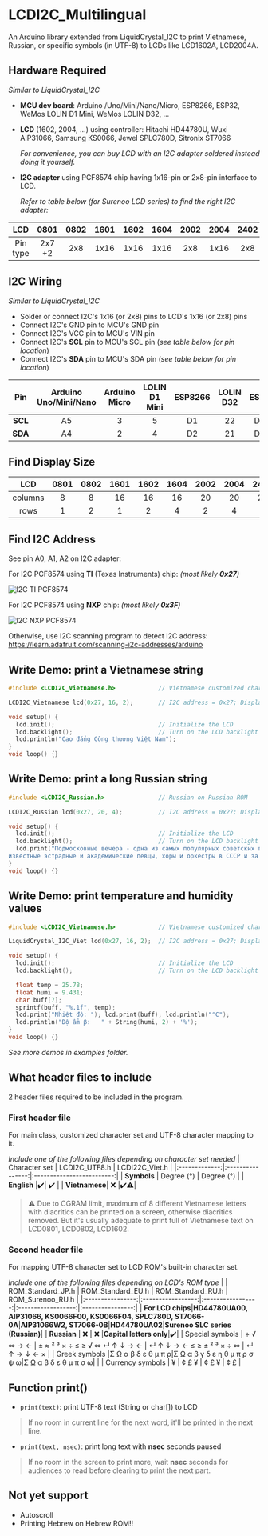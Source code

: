 # LCDI2C_Multilingual
An Arduino library extended from LiquidCrystal_I2C to print Vietnamese, Russian, or specific symbols (in UTF-8) to LCDs like LCD1602A, LCD2004A.

## Hardware Required
*Similar to LiquidCrystal_I2C*
- **MCU dev board**: Arduino /Uno/Mini/Nano/Micro, ESP8266, ESP32, WeMos LOLIN D1 Mini, WeMos LOLIN D32, ...
- **LCD** (1602, 2004, ...) using controller:
  Hitachi HD44780U, Wuxi AIP31066, Samsung KS0066, Jewel SPLC780D, Sitronix ST7066

  *For convenience, you can buy LCD with an I2C adapter soldered instead doing it yourself.*
- **I2C adapter** using PCF8574 chip having 1x16-pin or 2x8-pin interface to LCD.

  *Refer to table below (for Surenoo LCD series) to find the right I2C adapter:*

|   LCD  | 0801 | 0802 | 1601 | 1602 | 1604 | 2002 | 2004 | 2402 | 4002 | 4004 |
|:------:|:----:|:----:|:----:|:----:|:----:|:----:|:----:|:----:|:----:|:----:|
|Pin type|2x7 +2|  2x8 | 1x16 | 1x16 | 1x16 | 2x8  | 1x16 |  2x8 |  2x8 |  2x8 |

## I2C Wiring
*Similar to LiquidCrystal_I2C*
- Solder or connect I2C's 1x16 (or 2x8) pins to LCD's 1x16 (or 2x8) pins
- Connect I2C's GND pin to MCU's GND pin
- Connect I2C's VCC pin to MCU's VIN pin
- Connect I2C's **SCL** pin to MCU's SCL pin (*see table below for pin location*)
- Connect I2C's **SDA** pin to MCU's SDA pin (*see table below for pin location*)

|    Pin  | Arduino Uno/Mini/Nano | Arduino Micro | LOLIN D1 Mini | ESP8266 | LOLIN D32 | ESP32 |
|:-------:|:---------------------:|:-------------:|:-------------:|:-------:|:-----:|:-----:|
| **SCL** |           A5          |       3       |        5      |   D1    |  22   |  D22  |
| **SDA** |           A4          |       2       |        4      |   D2    |  21   |  D21  |

## Find Display Size
|  LCD  | 0801 | 0802 | 1601 | 1602 | 1604 | 2002 | 2004 | 2402 | 4002 | 4004 |
|:-----:|:----:|:----:|:----:|:----:|:----:|:----:|:----:|:----:|:----:|:----:|
|columns|   8  |   8  |  16  |  16  |  16  |  20  |  20  |  24  |  40  |  40  |
|  rows |   1  |   2  |   1  |   2  |   4  |   2  |   4  |   2  |   2  |   4  |

## Find I2C Address
See pin A0, A1, A2 on I2C adapter:

For I2C PCF8574 using **TI** (Texas Instruments) chip: *(most likely **0x27**)*

![I2C TI PCF8574](https://lastminuteengineers.com/wp-content/uploads/arduino/I2C-LCD-Address-Selection-Jumper-Table-for-TI.png)

For I2C PCF8574 using **NXP** chip: *(most likely **0x3F**)*

![I2C NXP PCF8574](https://lastminuteengineers.com/wp-content/uploads/arduino/I2C-LCD-Address-Selection-Jumper-Table-for-NXP.png)

Otherwise, use I2C scanning program to detect I2C address:
https://learn.adafruit.com/scanning-i2c-addresses/arduino

## Write Demo: print a Vietnamese string
```C++
#include <LCDI2C_Vietnamese.h>            // Vietnamese customized characters on generic ROM (Japanese ROM)

LCDI2C_Vietnamese lcd(0x27, 16, 2);       // I2C address = 0x27; Display columns = 16, rows = 2

void setup() {
  lcd.init();                             // Initialize the LCD
  lcd.backlight();                        // Turn on the LCD backlight
  lcd.println("Cao đẳng Công thương Việt Nam");
}
void loop() {}
```

## Write Demo: print a long Russian string
```C++
#include <LCDI2C_Russian.h>               // Russian on Russian ROM

LCDI2C_Russian lcd(0x27, 20, 4);          // I2C address = 0x27; Display columns = 20, rows = 4

void setup() {
  lcd.init();                             // Initialize the LCD
  lcd.backlight();                        // Turn on the LCD backlight
  lcd.print("Подмосковные вечера - одна из самых популярных советских песен, её исполняли \
известные эстрадные и академические певцы, хоры и оркестры в СССР и за рубежом.", 3);
}
void loop() {}
```

## Write Demo: print temperature and humidity values
```C++
#include <LCDI2C_Vietnamese.h>            // Vietnamese customized characters on generic ROM (Japanese ROM)

LiquidCrystal_I2C_Viet lcd(0x27, 16, 2);  // I2C address = 0x27; Display columns = 16, rows = 2

void setup() {
  lcd.init();                             // Initialize the LCD
  lcd.backlight();                        // Turn on the LCD backlight

  float temp = 25.78;
  float humi = 9.431;
  char buff[7];
  sprintf(buff, "%.1f", temp);
  lcd.print("Nhiệt độ: "); lcd.print(buff); lcd.println("°C");
  lcd.println("Độ ẩm β:   " + String(humi, 2) + '%');
}
void loop() {}
```

*See more demos in examples folder.*

## What header files to include
2 header files required to be included in the program.
### First header file
For main class, customized character set and UTF-8 character mapping to it.

*Include one of the following files depending on character set needed*
| Character set |  LCDI2C_UTF8.h   |       LCDI22C_Viet.h      |
|:-------------:|:----------------:|:-------------------------:|
|  **Symbols**  |    Degree (°)    |         Degree (°)        |
|  **English**  |:heavy_check_mark:|     :heavy_check_mark:    |
| **Vietnamese**|        :x:       |:heavy_check_mark::warning:|
> :warning: Due to CGRAM limit, maximum of 8 different Vietnamese letters with diacritics can be printed on a screen, otherwise diacritics removed.
> But it's usually adequate to print full of Vietnamese text on LCD0801, LCD0802, LCD1602.

### Second header file
For mapping UTF-8 character set to LCD ROM's built-in character set.

*Include one of the following files depending on LCD's ROM type*
|                  | ROM_Standard_JP.h | ROM_Standard_EU.h |  ROM_Standard_RU.h | ROM_Surenoo_RU.h |
|:----------------:|:-----------------:|:-----------------:|:------------------:|:----------------:|
| **For LCD chips**|**HD44780UA00, AIP31066, KS0066F00, KS0066F04, SPLC780D, ST7066-0A**|**AIP31066W2, ST7066-0B**|**HD44780UA02**|**Surenoo SLC series (Russian)**|
|    **Russian**   |        :x:        |        :x:        |**Capital letters only**|:heavy_check_mark:|
|  Special symbols | ÷ √ ∞ → ← | ± ≈ ² ³ × ÷ ≤ ≥ √ ∞ ↵ ↑ ↓ → ← | ↵ ↑ ↓ → ← ≤ ≥ ± ² ³ × ÷ ∞ | ↵ ↑ → ↓ ← × |
|   Greek symbols  |Σ Ω α β δ ε θ μ π ρ|Σ Ω α β γ δ ε η θ μ π ρ σ ψ ω|Σ Ω α β δ ε θ μ π σ ω|       |
| Currency symbols |          ¥        |       ¢ £ ¥       |        ¢ £ ¥       |        ¢ £       |

## Function print()
- `print(text)`: print UTF-8 text (String or char[]) to LCD
> If no room in current line for the next word, it'll be printed in the next line.
- `print(text, nsec)`: print long text with **nsec** seconds paused
> If no room in the screen to print more, wait **nsec** seconds for audiences to read before clearing to print the next part.

## Not yet support
- Autoscroll
- Printing Hebrew on Hebrew ROM!!
